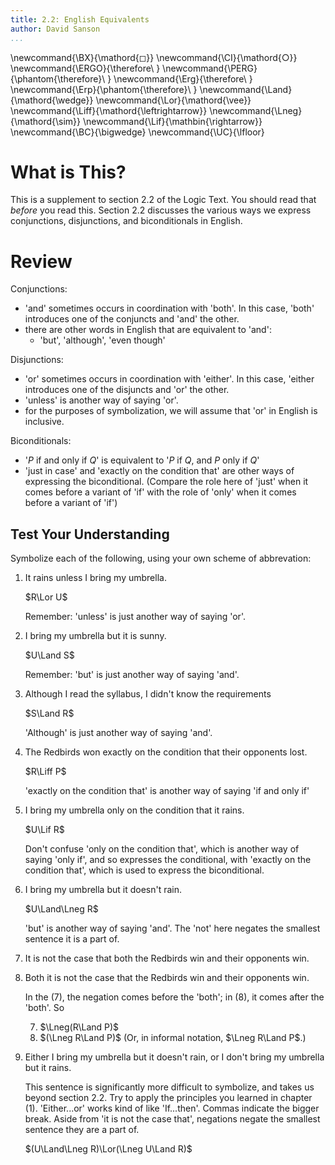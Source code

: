 ```yaml
---
title: 2.2: English Equivalents
author: David Sanson
...
```



\newcommand{\BX}{\mathord{◻}}
\newcommand{\CI}{\mathord{○}}
\newcommand{\ERGO}{\therefore\ }
\newcommand{\PERG}{\phantom{\therefore}\ }
\newcommand{\Erg}{\therefore\ }
\newcommand{\Erp}{\phantom{\therefore}\ }
\newcommand{\Land}{\mathord{\wedge}}
\newcommand{\Lor}{\mathord{\vee}}
\newcommand{\Liff}{\mathord{\leftrightarrow}}
\newcommand{\Lneg}{\mathord{\sim}}
\newcommand{\Lif}{\mathbin{\rightarrow}}
\newcommand{\BC}{\bigwedge}
\newcommand{\UC}{\lfloor}

# What is This?

This is a supplement to section 2.2 of the Logic Text. You
should read that *before* you read this. Section 2.2 discusses the
various ways we express conjunctions, disjunctions, and biconditionals
in English.

# Review

Conjunctions:

-   'and' sometimes occurs in coordination with 'both'. In this case, 'both' introduces one of the conjuncts and 'and' the other.
-   there are other words in English that are equivalent to 'and':
    -   'but', 'although', 'even though'

Disjunctions:

-   'or' sometimes occurs in coordination with 'either'. In this case,
    'either introduces one of the disjuncts and 'or' the other.
-   'unless' is another way of saying 'or'.
-   for the purposes of symbolization, we will assume that 'or' in
    English is inclusive.

Biconditionals:

-   '$P$ if and only if $Q$' is equivalent to '$P$ if $Q$, and $P$ only
    if $Q$'
-   'just in case' and 'exactly on the condition that' are other ways of
    expressing the biconditional. (Compare the role here of 'just' when it
    comes before a variant of 'if' with the role of 'only' when it comes
    before a variant of 'if')

## Test Your Understanding

Symbolize each of the following, using your own scheme of abbrevation:

1.  It rains unless I bring my umbrella.

    <div class="answers">

    $R\Lor U$

    Remember: 'unless' is just another way of saying 'or'.

    </div>

2.  I bring my umbrella but it is sunny.

    <div class="answers">

    $U\Land S$

    Remember: 'but' is just another way of saying 'and'.

    </div>

3.  Although I read the syllabus, I didn't know the requirements

    <div class="answers">

    $S\Land R$

    'Although' is just another way of saying 'and'.

    </div>

4.  The Redbirds won exactly on the condition that their opponents lost.
    
    <div class="answers">

    $R\Liff P$

    'exactly on the condition that' is another way of saying 'if and only if'

    </div>

5.  I bring my umbrella only on the condition that it rains.

    <div class="answers">
    
    $U\Lif R$
  
    Don't confuse 'only on the condition that', which is another way of saying 'only if', and so expresses the conditional, with 'exactly on the condition that', which is used to express the biconditional.

    </div>

6.  I bring my umbrella but it doesn't rain.

    <div class="answers">
    
    $U\Land\Lneg R$

    'but' is another way of saying 'and'. The 'not' here negates the 
    smallest sentence it is a part of.

    </div>

7.  It is not the case that both the Redbirds win and their opponents win.

8.  Both it is not the case that the Redbirds win and their opponents win.

    <div class="answers">

    In the (7), the negation comes before the 'both'; in (8), it comes after the 'both'. So

    7.  $\Lneg(R\Land P)$
    8.  $(\Lneg R\Land P)$ (Or, in informal notation, $\Lneg R\Land P$.)
    
    </div>

9.  Either I bring my umbrella but it doesn't rain, or I don't bring my
    umbrella but it rains.

    This sentence is significantly more difficult to symbolize, and takes us
    beyond section 2.2. Try to apply the principles
    you learned in chapter (1). 'Either...or' works kind of like 'If...then'.
    Commas indicate the bigger break. Aside from 'it is not the case that',
    negations negate the smallest sentence they are a part of.
    
    <div class="answers">

    $(U\Land\Lneg R)\Lor(\Lneg U\Land R)$

    </div>
    








